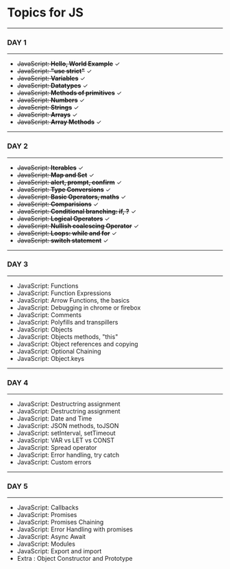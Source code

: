 # Topics for JS

---

### DAY 1

---

- ~~JavaScript: **Hello, World Example**~~ &check;
- ~~JavaScript: **"use strict"**~~ &check;
- ~~JavaScript: **Variables**~~ &check;
- ~~JavaScript: **Datatypes**~~ &check;
- ~~JavaScript: **Methods of primitives**~~ &check;
- ~~JavaScript: **Numbers**~~ &check;
- ~~JavaScript: **Strings**~~ &check;
- ~~JavaScript: **Arrays**~~ &check;
- ~~JavaScript: **Array Methods**~~ &check;

---

### DAY 2

---

- ~~JavaScript: **Iterables**~~ &check;
- ~~JavaScript: **Map and Set**~~ &check;
- ~~JavaScript: **alert, prompt, confirm**~~ &check;
- ~~JavaScript: **Type Conversions**~~ &check;
- ~~JavaScript: **Basic Operators, maths**~~ &check;
- ~~JavaScript: **Comparisions**~~ &check;
- ~~JavaScript: **Conditional branching: if, ?**~~ &check;
- ~~JavaScript: **Logical Operators**~~ &check;
- ~~JavaScript: **Nullish coalescing Operator**~~ &check;
- ~~JavaScript: **Loops: while and for**~~ &check;
- ~~JavaScript: **switch statement**~~ &check;

---

### DAY 3

---

- JavaScript: Functions
- JavaScript: Function Expressions
- JavaScript: Arrow Functions, the basics
- JavaScript: Debugging in chrome or firebox
- JavaScript: Comments
- JavaScript: Polyfills and transpillers
- JavaScript: Objects
- JavaScript: Objects methods, "this"
- JavaScript: Object references and copying
- JavaScript: Optional Chaining
- JavaScript: Object.keys

---

### DAY 4

---

- JavaScript: Destructring assignment
- JavaScript: Destructring assignment
- JavaScript: Date and Time
- JavaScript: JSON methods, toJSON
- JavaScript: setInterval, setTimeout
- JavaScript: VAR vs LET vs CONST
- JavaScript: Spread operator
- JavaScript: Error handling, try catch
- JavaScript: Custom errors

---

### DAY 5

---

- JavaScript: Callbacks
- JavaScript: Promises
- JavaScript: Promises Chaining
- JavaScript: Error Handling with promises
- JavaScript: Async Await
- JavaScript: Modules
- JavaScript: Export and import
- Extra : Object Constructor and Prototype
